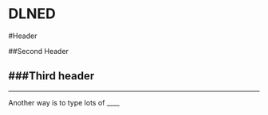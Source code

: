 # DLNED

#Header

##Second Header

###Third header
---------

__________
Another way is to type lots of ____
